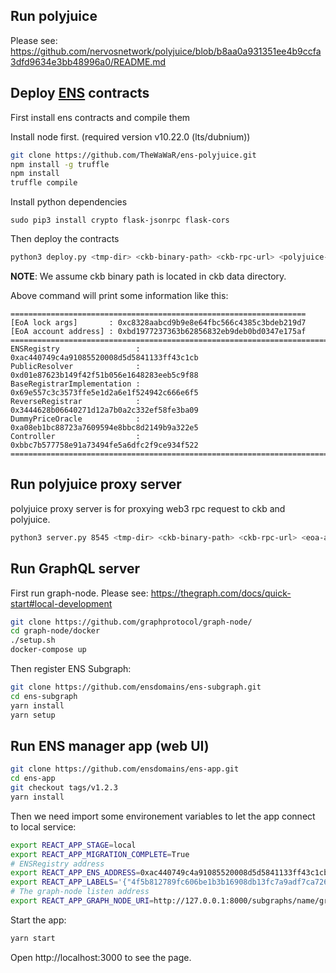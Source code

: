 
## Run polyjuice

Please see: https://github.com/nervosnetwork/polyjuice/blob/b8aa0a931351ee4b9ccfa3dfd9634e3bb48996a0/README.md

## Deploy [ENS](https://ens.domains/) contracts

First install ens contracts and compile them

Install node first. (required version v10.22.0 (lts/dubnium))

``` bash
git clone https://github.com/TheWaWaR/ens-polyjuice.git
npm install -g truffle
npm install
truffle compile
```

Install python dependencies

```
sudo pip3 install crypto flask-jsonrpc flask-cors
```

Then deploy the contracts

``` bash
python3 deploy.py <tmp-dir> <ckb-binary-path> <ckb-rpc-url> <polyjuice-rpc-url>
```
**NOTE**: We assume ckb binary path is located in ckb data directory.

Above command will print some information like this:
```
==================================================================
[EoA lock args]       : 0xc8328aabcd9b9e8e64fbc566c4385c3bdeb219d7
[EoA account address] : 0xbd1977237363b62856832eb9deb0bd0347e175af
========================================================================
ENSRegistry                 : 0xac440749c4a91085520008d5d5841133ff43c1cb
PublicResolver              : 0xd01e87623b149f42f51b056e1648283eeb5c9f88
BaseRegistrarImplementation : 0x69e557c3c3573ffe5e1d2a6e1f524942c666e6f5
ReverseRegistrar            : 0x3444628b06640271d12a7b0a2c332ef58fe3ba09
DummyPriceOracle            : 0xa08eb1bc88723a7609594e8bbc8d2149b9a322e5
Controller                  : 0xbbc7b577758e91a73494fe5a6dfc2f9ce934f522
========================================================================
```

## Run polyjuice proxy server

polyjuice proxy server is for proxying web3 rpc request to ckb and polyjuice.

``` bash
python3 server.py 8545 <tmp-dir> <ckb-binary-path> <ckb-rpc-url> <eoa-address> <polyjuice-rpc-url>
```

## Run GraphQL server

First run graph-node. Please see: https://thegraph.com/docs/quick-start#local-development

``` bash
git clone https://github.com/graphprotocol/graph-node/
cd graph-node/docker
./setup.sh
docker-compose up
```

Then register ENS Subgraph:
``` bash
git clone https://github.com/ensdomains/ens-subgraph.git
cd ens-subgraph
yarn install
yarn setup
```

## Run ENS manager app (web UI)

``` bash
git clone https://github.com/ensdomains/ens-app.git
cd ens-app
git checkout tags/v1.2.3
yarn install
```

Then we need import some environement variables to let the app connect to local service:
``` bash
export REACT_APP_STAGE=local
export REACT_APP_MIGRATION_COMPLETE=True
# ENSRegistry address
export REACT_APP_ENS_ADDRESS=0xac440749c4a91085520008d5d5841133ff43c1cb
export REACT_APP_LABELS='{"4f5b812789fc606be1b3b16908db13fc7a9adf7ca72641f84d75b47069d3d7f0":"eth"}'
# The graph-node listen address
export REACT_APP_GRAPH_NODE_URI=http://127.0.0.1:8000/subgraphs/name/graphprotocol/ens
```

Start the app:

``` bash
yarn start
```

Open http://localhost:3000 to see the page.
